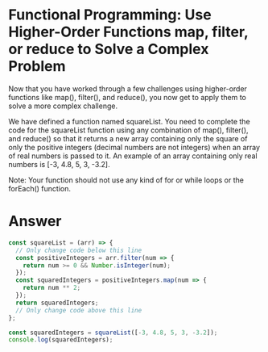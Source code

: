 # Functional Programming: Use Higher-Order Functions map, filter, or reduce to Solve a Complex Problem

Now that you have worked through a few challenges using higher-order functions like map(), filter(), and reduce(), you now get to apply them to solve a more complex challenge.

We have defined a function named squareList. You need to complete the code for the squareList function using any combination of map(), filter(), and reduce() so that it returns a new array containing only the square of only the positive integers (decimal numbers are not integers) when an array of real numbers is passed to it. An example of an array containing only real numbers is [-3, 4.8, 5, 3, -3.2].

Note: Your function should not use any kind of for or while loops or the forEach() function.


# Answer
```js
const squareList = (arr) => {
  // Only change code below this line
  const positiveIntegers = arr.filter(num => {
    return num >= 0 && Number.isInteger(num);
  });
  const squaredIntegers = positiveIntegers.map(num => {
    return num ** 2;
  });
  return squaredIntegers;
  // Only change code above this line
};

const squaredIntegers = squareList([-3, 4.8, 5, 3, -3.2]);
console.log(squaredIntegers);
```
